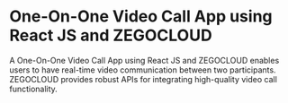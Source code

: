 # One-On-One Video Call App using React JS and ZEGOCLOUD

A One-On-One Video Call App using React JS and ZEGOCLOUD enables users to have real-time video communication between two participants. ZEGOCLOUD provides robust APIs for integrating high-quality video call functionality.

